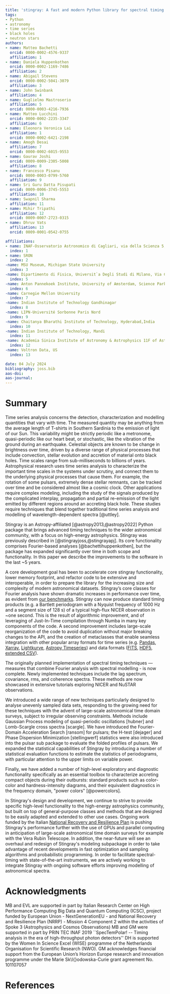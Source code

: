 ```yaml
---
title: 'stingray: A fast and modern Python library for spectral timing'
tags:
- Python
- astronomy
- time series
- black holes
- neutron stars
authors:
- name: Matteo Bachetti
  orcid: 0000-0002-4576-9337
  affiliation: 1
- name: Daniela Huppenkothen
  orcid: 0000-0002-1169-7486
  affiliation: 2
- name: Abigail Stevens
  orcid: 0000-0002-5041-3079
  affiliation: 3
- name: John Swinbank
  affiliation: 4
- name: Guglielmo Mastroserio
  affiliation: 5
  orcid: 0000-0003-4216-7936
- name: Matteo Lucchini
  orcid: 0000-0002-2235-3347
  affiliation: 6
- name: Eleonora Veronica Lai
  affiliation: 1
  orcid: 0000-0002-6421-2198
- name: Amogh Desai
  affiliation: 7
  orcid: 0000-0002-6015-9553
- name: Gaurav Joshi
  orcid: 0009-0009-2305-5008
  affiliation: 8
- name: Francesco Pisanu
  orcid: 0000-0003-0799-5760
  affiliation: 9
- name: Sri Guru Datta Pisupati
  orcid: 0009-0006-3745-5553
  affiliation: 10
- name: Swapnil Sharma
  affiliation: 11
- name: Mihir Tripathi
  affiliation: 12
  orcid: 0009-0007-2723-0315
- name: Dhruv Vats
  affiliation: 13
  orcid: 0009-0001-0542-0755

affiliations:
- name: INAF-Osservatorio Astronomico di Cagliari, via della Scienza 5, I-09047 Selargius (CA), Italy
  index: 1
- name: SRON
  index: 2
-name: MSU Museum, Michigan State University
  index: 3
-name: Dipartimento di Fisica, Universit`a Degli Studi di Milano, Via Celoria, 16, Milano, 20133, Italy
  index: 5
-name: Anton Pannekoek Institute, University of Amsterdam, Science Park 904, 1098 XH Amsterdam, The Netherlands
  index: 6
-name: Carnegie Mellon University
  index: 7
-name: Indian Institute of Technology Gandhinagar
  index: 8
-name: LIPN-Université Sorbonne Paris Nord
  index: 9
-name: Chaitanya Bharathi Institute of Technology, Hyderabad,India
  index: 10
-name: Indian Institute of Technology, Mandi
  index: 11
-name: Academia Sinica Institute of Astronomy & Astrophysics 11F of Astronomy-Mathematics Building, AS/NTU, No. 1, Section 4, Roosevelt Road, Taipei 10617, Taiwan, R.O.C.
  index: 12
-name: Voltron Data, US
  index: 13

date: 04 July 2024
bibliography: joss.bib
aas-doi:
aas-journal:
---
```


# Summary

Time series analysis concerns the detection, characterization and modelling quantities that vary with time. The measured quantity may be anything from the average length of T-shirts in Southern Sardinia to the emission of light of our Sun.
This variability might be strictly periodic like a metronome, quasi-periodic like our heart beat, or stochastic, like the vibration of the ground during an earthquake.
Celestial objects are known to be change in brightness over time, driven by a diverse range of physical processes that include convection, stellar evolution and accretion of material onto black holes. Time scales range from sub-milliseconds to billions of years. Astrophysical research uses time series analysis to characterize the important time scales in the systems under scrutiny, and connect them to the underlying physical processes that cause them.
For example, the rotation of some pulsars, extremely dense stellar remnants, can be tracked over time and be considered almost like a cosmic clock. Other applications require complex modeling, including the study of the signals produced by the complicated interplay, propagation and partial re-emission of the light emitted by different regions around an accreting black hole. These studies require techniques that blend together traditional time series analysis and modelling of wavelength-dependent spectra [@uttley].

Stingray is an Astropy-affiliated [@astropy2013,@astropy2022] Python package that brings advanced timing techniques to the wider astronomical community, with a focus on high-energy astrophysics.
Stingray was previously described in [@stingrayjoss,@stingrayapj]. Its core functionality comprises Fourier-based analyses [@bachettihuppenkothen], but the package has expanded significantly over time in both scope and functionality. In this paper we describe the improvements to the software in the last ~5 years.

A core development goal has been to accelerate core stingray functionality, lower memory footprint, and refactor code to be extensive and interoperable, in order to prepare the library for the increasing size and complexity of modern astronomical datasets. Stingray’s core classes for Fourier analysis have shown dramatic increases in performance over time, as evident from [our benchmarks](stingray-benchmarks.stingray.science). Stingray can now produce standard timing products (e.g. a Bartlett periodogram with a Nyquist frequency of 1000 Hz and a segment size of 128 s) of a typical high-flux NICER observation in ~one second. This is the result of algorithmic improvement, and of leveraging of Just-In-Time compilation through Numba in many key components of the code. A second improvement includes large-scale reorganization of the code to avoid duplication without major breaking changes to the API, and the creation of metaclasses that enable seamless integration with other popular array formats for time series (e.g. [Pandas](https://pandas.pydata.org/), [Xarray](https://docs.xarray.dev/en/stable/index.html), [Lightkurve](docs.lightkurve.org), [Astropy Timeseries](https://docs.astropy.org/en/stable/timeseries/index.html)) and data formats ([FITS](), [HDF5](https://www.hdfgroup.org/solutions/hdf5/), [extended CSV](https://docs.astropy.org/en/stable/io/ascii/ecsv.html)).

The originally planned implementation of spectral timing techniques — measures that combine Fourier analysis with spectral modelling - is now complete. Newly implemented techniques include the lag spectrum, covariance, rms, and coherence spectra. These methods are now showcased in extensive tutorials exploring NICER and NuSTAR observations.

We introduced a wide range of new techniques particularly designed to analyse unevenly sampled data sets, responding to the growing need for these techniques with the advent of large-scale astronomical time domain surveys, subject to irregular observing constraints. Methods include Gaussian Process modeling of quasi-periodic oscillations [hubner] and Lomb-Scargle cross spectra [scargle]. We have introduced the Fourier-Domain Acceleration Search [ransom] for pulsars; the H-test [dejager] and Phase Dispersion Minimization  [stellingwerf] statistics were also introduced into the pulsar sub package to evaluate the folded profiles of pulsars. We expanded the statistical capabilities of Stingray by introducing a number of statistical evaluation functions to estimate the statistics of periodograms, with particular attention to the upper limits on variable power.

Finally, we have added a number of high-level exploratory and diagnostic functionality specifically as an essential toolbox to characterize accreting compact objects during their outbursts: standard products such as color-color and hardness-intensity diagrams, and their equivalent diagnostics in the frequency domain, "power colors" [@powercolors].

In Stingray's design and development, we continue to strive to provide specific high-level functionality to the high-energy astrophysics community, but built on top of general-purpose classes and methods that are designed to be easily adapted and extended to other use cases. Ongoing work funded by the Italian [National Recovery and Resilience Plan](https://www.mef.gov.it/en/focus/The-National-Recovery-and-Resilience-Plan-NRRP/) is pushing Stingray's performance further with the use of GPUs and parallel computing in anticipation of large-scale astronomical time domain surveys for example with the Vera Rubin Telescope. In addition, the near-future will see an overhaul and redesign of Stingray's modeling subpackage in order to take advantage of recent developments in fast optimization and sampling algorithms and probabilistic programming. In order to facilitate spectral-timing with state-of-the-art instruments, we are actively working to integrate Stingray with ongoing software efforts improving modelling of astronomical spectra.

# Acknowledgments
MB and EVL are supported in part by Italian Research Center on High Performance Computing Big Data and Quantum Computing (ICSC), project funded by European Union - NextGenerationEU - and National
Recovery and Resilience Plan (NRRP) - Mission 4 Component 2 within the activities of Spoke 3
(Astrophysics and Cosmos Observations)
MB and GM were supported in part by PRIN TEC INAF 2019 ``SpecTemPolar! -- Timing analysis in the era of high-throughput photon detectors''
DH is supported by the Women In Science Excel (WISE) programme of the Netherlands Organisation for Scientific Research (NWO).
GM acknowledges financial support from the European Union’s Horizon Europe research and innovation programme under the Marie Sk\l{}odowska-Curie grant agreement No. 101107057
# References
